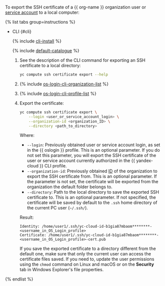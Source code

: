 To export the SSH certificate of a {{ org-name }} organization user or [service account](../../iam/concepts/users/service-accounts.md) to a local computer:

{% list tabs group=instructions %}


- CLI {#cli}

  {% include [cli-install](../cli-install.md) %}

  {% include [default-catalogue](../default-catalogue.md) %}

  1. See the description of the CLI command for exporting an SSH certificate to a local directory:

      ```bash
      yc compute ssh certificate export --help
      ```
  1. {% include [os-login-cli-organization-list](../../_includes/organization/os-login-cli-organization-list.md) %}
  1. {% include [os-login-cli-profile-list](../../_includes/organization/os-login-cli-profile-list.md) %}
  1. Export the certificate:

      ```bash
      yc compute ssh certificate export \
          --login <user_or_service_account_login> \
          --organization-id <organization_ID> \
          --directory <path_to_directory>
      ```

      Where:
      * `--login`: Previously obtained user or service account login, as set in the {{ oslogin }} profile. This is an optional parameter. If you do not set this parameter, you will export the SSH certificate of the user or service account currently authorized in the {{ yandex-cloud }} CLI profile.
      * `--organization-id`: Previously obtained [ID](../../organization/operations/organization-get-id.md) of the organization to export the SSH certificate from. This is an optional parameter. If the parameter is not set, the certificate will be exported from the organization the default folder belongs to.
      * `--directory`: Path to the local directory to save the exported SSH certificate to. This is an optional parameter. If not specified, the certificate will be saved by default to the `.ssh` home directory of the current PC user (`~/.ssh/`).

      Result:

      ```text
      Identity: /home/user1/.ssh/yc-cloud-id-b1gia87mbaom********-<username_in_OS_Login_profile>
      Certificate: /home/user1/.ssh/yc-cloud-id-b1gia87mbaom********-<username_in_OS_Login_profile>-cert.pub
      ```

      If you save the exported certificate to a directory different from the default one, make sure that only the current user can access the certificate files saved. If you need to, update the user permissions using the `chmod` command on Linux and macOS or on the **Security** tab in Windows Explorer's file properties.

{% endlist %}